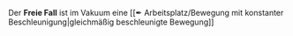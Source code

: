 Der **Freie Fall** ist im Vakuum eine [[✒ Arbeitsplatz/Bewegung mit konstanter Beschleunigung|gleichmäßig beschleunigte Bewegung]]